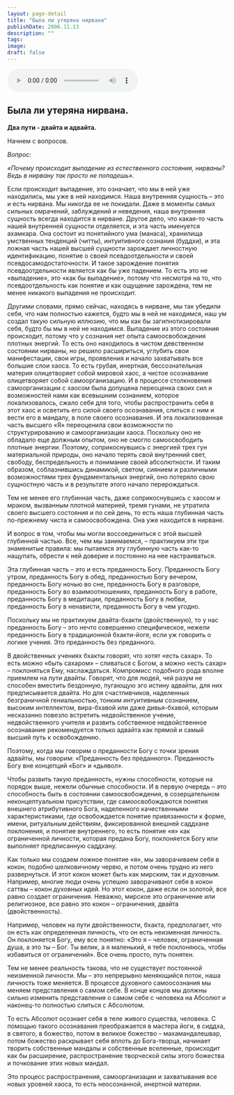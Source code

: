 ```yaml
---
layout: page-detail
title: "Была ли утеряна нирвана"
publishDate: 2006.11.13
description: ""
tags:
image:
draft: false
---
```


<audio title="2006.11.13 - Была ли утеряна нирвана.mp3" src="https://filer-api.advayta.org/v1.0/public/files/75855" controls=""></audio>

## **Была ли утеряна нирвана.**   
**Два пути - двайта и адвайта.**  

  
 Начнем с вопросов.

  
_Вопрос:_ 

 _«Почему происходит выпадение из естественного состояния, нирваны? Ведь в нирвану так просто не попадешь»._ 

  
 Если происходит выпадение, это означает, что мы в ней уже находились, мы уже в ней находимся. Наша внутренняя сущность – это и есть нирвана. Мы никогда ее не покидали. Даже в моменты самых сильных омрачений, заблуждений и неведения, наша внутренняя сущность всегда находится в нирване. Другое дело, что какая-то часть нашей внутренней сущности отделяется, и эта часть именуется ахамкара. Она состоит из понятийного ума (манаса), хранилища умственных тенденций (читты), интуитивного сознания (буддхи), и эта ложная часть нашей высшей сущности зарождает личностную идентификацию, понятие о своей псевдоотдельности и своей псевдосамодостаточности. И такое зарождение понятия псевдоотдельности является как бы уже падением. То есть это не «выпадение», это «как бы выпадение», потому что несмотря на то, что псевдоотдельность как понятие и как ощущение зарождена, тем не менее никакого выпадения не происходит.

 Другими словами, прямо сейчас, находясь в нирване, мы так убедили себя, что нам полностью кажется, будто мы в ней не находимся, наш ум создал такую сильную иллюзию, что мы как бы загипнотизировали себя, будто бы мы в ней не находимся. Выпадение из этого состояния происходит, потому что у сознания нет опыта самоосвобождения плотных энергий. То есть оно находилось в чистом девственном состоянии нирваны, но решило расшириться, углубить свои манифестации, свои игры, проявления и начало захватывать все большие слои хаоса. То есть грубая, инертная, бессознательная материя олицетворяет собой мировой хаос, а чистое осознавание олицетворяет собой самоорганизацию. И в процессе столкновения самоорганизации с хаосом была допущена переоценка своих сил и возможностей нами как всевышним сознанием, которое локализовалось, сжало себя для того, чтобы распространить себя в этот хаос и осветить его силой своего осознавания, слиться с ним и вести его в мандалу, в поле своего осознавания. И эта локализованная часть высшего «Я» переоценила свои возможности по структурированию и самоорганизации хаоса. Поскольку оно не обладало еще должным опытом, оно не смогло самоосвободить плотные энергии. Поэтому, соприкоснувшись с энергией трех гун материальной природы, оно начало терять свой внутренний свет, свободу, беспредельность и понимание своей абсолютности. И таким образом, соблазнившись динамикой, светом, сиянием и различными возможностями трех фундаментальных энергий, оно потеряло свою сущностную часть и в результате этого начало перерождаться.

 Тем не менее его глубинная часть, даже соприкоснувшись с хаосом и мраком, вызванным плотной материей, тремя гунами, не утратила своего высшего состояния и по сей день, то есть наша глубинная часть по-прежнему чиста и самоосвобождена. Она уже находится в нирване.

 И вопрос в том, чтобы мы могли воссоединиться с этой высшей глубинной частью. Все, чем мы занимаемся, – практикуем эти три знаменитые правила: мы пытаемся эту глубинную часть как-то нащупать, обрести к ней доверие и постоянно на нее настраиваться.

 Эта глубинная часть – это и есть преданность Богу. Преданность Богу утром, преданность Богу в обед, преданностью Богу вечером, преданность Богу ночью во сне, преданность Богу в разговоре, преданность Богу во взаимоотношениях, преданность Богу в работе, преданность Богу в медитации, преданность Богу в любви, преданность Богу в ненависти, преданность Богу в чем угодно.

 Поскольку мы не практикуем двайта-бхакти (двойственную), то у нас преданность Богу – это нечто совершенно специфическое, нежели преданность Богу в традиционной бхакти-йоге, если уж говорить о логике учения. Это преданность без преданного.

 В двойственных учениях бхакты говорят, что хотят «есть сахар». То есть можно «быть сахаром» – сливаться с Богом, а можно «есть сахар» – поклоняться Ему, наслаждаться. Компромисс подобного рода вполне приемлем на пути двайты. Говорят, что для людей, чей разум не способен вместить бездонную, пугающую эго истину адвайты, для них предписывается двайта. Но для счастливчиков, наделенных безграничной гениальностью, тонким интуитивным сознанием, высоким интеллектом, вира-бхавой или даже дивья-бхавой, которым несказанно повезло встретить недвойственное учение, недвойственного учителя и развить собственное недвойственное осознавание рекомендуется только адвайта как прямой и самый высший путь к освобождению.

 Поэтому, когда мы говорим о преданности Богу с точки зрения адвайты, мы говорим: «Преданность без преданного». Преданность Богу вне концепций «Бог» и «дьявол».

 Чтобы развить такую преданность, нужны способности, которые на порядок выше, нежели обычные способности. И в первую очередь – это способность быть в состоянии самоосвобождения, в созерцательном неконцептуальном присутствии, где самоосвобождаются понятия внешнего атрибутивного Бога, наделенного качественными характеристиками, где освобождается понятие привязанности к форме, имени, ритуальным действиям, фиксированной внешней саддхане поклонения, и понятие внутреннего, то есть понятие «я» как ограниченной личности, которая предана Богу, поклоняется Богу или выполняет предписанную саддхану.

 Как только мы создаем ложное понятие «я», мы заворачиваем себя в кокон, подобно шелковичному червю, и потом очень трудно из него развернуться. И этот кокон может быть как мирским, так и духовным. Например, многие люди очень успешно заворачивают себя в кокон саттвы – кокон духовных идей. Но этот кокон, даже если он золотой, все равно создает ограничения. Неважно, мирское это ограничение или религиозное, все равно это кокон – ограничения, двайта (двойственность).

 Например, человек на пути двойственности, бхакта, предполагает, что он есть как определенная личность, что он есть неизменная личность. Он поклоняется Богу, ему все понятно: «Это я – человек, ограниченная душа, а это ты – Бог. Ты велик, а я маленький, я тебе поклоняюсь, чтобы избавиться от ограничений». Все очень просто, путь понятен.

 Тем не менее реальность такова, что не существует постоянной неизменной личности. Мы – это непрерывно меняющийся поток, наша личность тоже меняется. В процессе духовного самоосознания мы меняем представления о самом себе. В конце концов мы должны сильно изменить представления о самом себе с человека на Абсолют и наконец-то полностью слиться с Абсолютом.

 То есть Абсолют осознает себя в теле живого существа, человека. С помощью такого осознавания преображается в мастера йоги, в сиддха, в святого, в божество, потом в великое божество – махамандалешвар, потом божество раскрывает себя вплоть до Бога-творца, начинает творить собственные мандалы и собственные вселенные, происходит как бы расширение, распространение творческой силы этого божества и почкование этих новых мандал.

 Это процесс распространения, самоорганизации и захватывания все новых уровней хаоса, то есть неосознанной, инертной материи.
  
  
